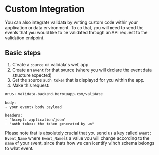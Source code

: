 # Custom Integration

You can also integrate validata by writing custom code within your application or data environment. To do that, you will need to send the events that you would like to be validated through an API request to the validation endpoint.

## Basic steps

1. Create a `source` on validata's web app.
2. Create an `event` for that source (where you will declare the event data structure expected)
3. Get the source `auth token` that is displayed for you within the app.
4. Make this request:

```
#POST validata-backend.herokuapp.com/validate

body:
- your events body payload

headers:
- "Accept: application/json"
- "auth-token: the-token-generated-by-us"
```

Please note that is absolutely crucial that you send us a key called `event: Event_Name` where `Event_Name` is a value you will change according to the `name` of your event, since thats how we can identify wihch schema belongs to what event.
